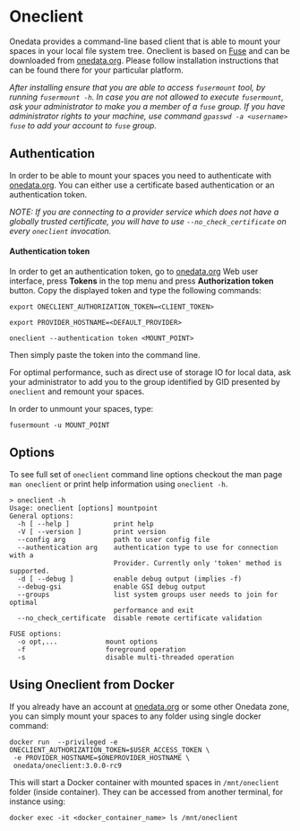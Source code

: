 # Oneclient

<!-- toc -->

Onedata provides a command-line based client that is able to mount your spaces in your local file system tree. Oneclient is based on [Fuse](https://github.com/libfuse/libfuse) and can be downloaded from [onedata.org](https://onedata.org/download). Please follow installation instructions that can be found there for your particular platform.

*After installing ensure that you are able to access `fusermount` tool, by running `fusermount -h`. In case you are not allowed to execute `fusermount`, ask your administrator to make you a member of a `fuse` group. If you have administrator rights to your machine, use command `gpasswd -a <username> fuse` to add your account to `fuse` group.*

## Authentication

In order to be able to mount your spaces you need to authenticate with [onedata.org](onedata.org). You can either use a certificate based authentication or an authentication token.

*NOTE: If you are connecting to a provider service which does not have a globally trusted certificate, you will have to use `--no_check_certificate` on every `oneclient` invocation.*

#### Authentication token
In order to get an authentication token, go to [onedata.org](onedata.org) Web user interface, press **Tokens** in the top menu and press **Authorization token** button. Copy the displayed token and type the following commands:
~~~
export ONECLIENT_AUTHORIZATION_TOKEN=<CLIENT_TOKEN> 

export PROVIDER_HOSTNAME=<DEFAULT_PROVIDER>

oneclient --authentication token <MOUNT_POINT>
~~~
Then simply paste the token into the command line.

For optimal performance, such as direct use of storage IO for local data, ask your administrator to add you to the group identified by GID presented by `oneclient` and remount your spaces.

In order to unmount your spaces, type:
~~~
fusermount -u MOUNT_POINT
~~~

## Options

To see full set of `oneclient` command line options checkout the man page `man oneclient` or print help information using `oneclient -h`.

~~~
> oneclient -h
Usage: oneclient [options] mountpoint
General options:
  -h [ --help ]           print help
  -V [ --version ]        print version
  --config arg            path to user config file
  --authentication arg    authentication type to use for connection with a
                          Provider. Currently only 'token' method is supported.
  -d [ --debug ]          enable debug output (implies -f)
  --debug-gsi             enable GSI debug output
  --groups                list system groups user needs to join for optimal
                          performance and exit
  --no_check_certificate  disable remote certificate validation

FUSE options:
  -o opt,...            mount options
  -f                    foreground operation
  -s                    disable multi-threaded operation
~~~


## Using Oneclient from Docker
If you already have an account at [onedata.org](onedata.org) or some other Onedata zone, you can simply mount your spaces to any folder using single docker command:

```
docker run  --privileged -e ONECLIENT_AUTHORIZATION_TOKEN=$USER_ACCESS_TOKEN \
 -e PROVIDER_HOSTNAME=$ONEPROVIDER_HOSTNAME \
 onedata/oneclient:3.0.0-rc9
```

This will start a Docker container with mounted spaces in `/mnt/oneclient` folder (inside container). They can be accessed from another terminal, for instance using:
```
docker exec -it <docker_container_name> ls /mnt/oneclient
```
